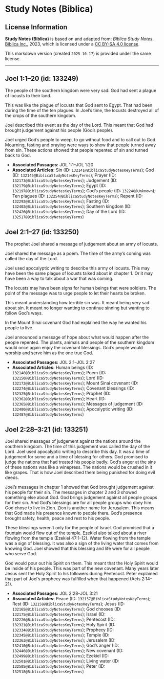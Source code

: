 # Study Notes (Biblica)

## License Information

**Study Notes (Biblica)** is based on and adapted from: _Biblica Study Notes_, [Biblica Inc.](https://www.biblica.com/), 2023, which is licensed under a [CC BY-SA 4.0 license](https://creativecommons.org/licenses/by-sa/4.0/legalcode.en).

This markdown version (created `2025-10-17`) is provided under the same license.



--------------------------------

## Joel 1:1–20 (id: 133249)

The people of the southern kingdom were very sad. God had sent a plague of locusts to their land.

This was like the plague of locusts that God sent to Egypt. That had been during the time of the ten plagues. In Joel’s time, the locusts destroyed all of the crops of the southern kingdom.

Joel described this event as the day of the Lord. This meant that God had brought judgement against his people (God’s people).

Joel urged God’s people to weep, to go without food and to call out to God. Mourning, fasting and praying were ways to show that people turned away from sin. These actions showed that people repented of sin and turned back to God.

* **Associated Passages:** JOL 1:1–JOL 1:20
* **Associated Articles:** Sin (ID: `132141@BiblicaStudyNotesKeyTerms`); God (ID: `132145@BiblicaStudyNotesKeyTerms`); Prayer (ID: `132173@BiblicaStudyNotesKeyTerms`); Judgement (ID: `132179@BiblicaStudyNotesKeyTerms`); Egypt (ID: `132197@BiblicaStudyNotesKeyTerms`); God’s people (ID: `132248@Unknown`); Ten plagues (ID: `132254@BiblicaStudyNotesKeyTerms`); Repent (ID: `132292@BiblicaStudyNotesKeyTerms`); Fasting (ID: `132402@BiblicaStudyNotesKeyTerms`); Southern kingdom (ID: `132426@BiblicaStudyNotesKeyTerms`); Day of the Lord (ID: `132517@BiblicaStudyNotesKeyTerms`)

## Joel 2:1–27 (id: 133250)

The prophet Joel shared a message of judgement about an army of locusts.

Joel shared the message as a poem. The time of the army’s coming was called the day of the Lord.

Joel used apocalyptic writing to describe this army of locusts. This may have been the same plague of locusts talked about in chapter 1\. Or it may have been a way to talk about a war that was coming.

The locusts may have been signs for human beings that were soldiers. The point of the message was to urge people to let their hearts be broken.

This meant understanding how terrible sin was. It meant being very sad about sin. It meant no longer wanting to continue sinning but wanting to follow God’s ways.

In the Mount Sinai covenant God had explained the way he wanted his people to live.

Joel announced a message of hope about what would happen after the people repented. The plants, animals and people of the southern kingdom would once again enjoy the covenant blessings. God’s people would worship and serve him as the one true God.

* **Associated Passages:** JOL 2:1–JOL 2:27
* **Associated Articles:** Human beings (ID: `132148@BiblicaStudyNotesKeyTerms`); Poem (ID: `132150@BiblicaStudyNotesKeyTerms`); Lord (ID: `132172@BiblicaStudyNotesKeyTerms`); Mount Sinai covenant (ID: `132274@BiblicaStudyNotesKeyTerms`); Covenant blessings (ID: `132325@BiblicaStudyNotesKeyTerms`); Prophet (ID: `132362@BiblicaStudyNotesKeyTerms`); Heart (ID: `132365@BiblicaStudyNotesKeyTerms`); Messages of judgement (ID: `132480@BiblicaStudyNotesKeyTerms`); Apocalyptic writing (ID: `132487@BiblicaStudyNotesKeyTerms`)

## Joel 2:28–3:21 (id: 133251)

Joel shared messages of judgement against the nations around the southern kingdom. The time of this judgement was called the day of the Lord. Joel used apocalyptic writing to describe this day. It was a time of judgement for some and a time of blessing for others. God promised to judge the nations that had treated his people badly. God’s anger at the sins of these nations was like a winepress. The nations would be crushed in it like grapes. That is how Joel described them being punished for doing evil deeds.

Joel’s messages in chapter 1 showed that God brought judgement against his people for their sin. The messages in chapter 2 and 3 showed something else about God. God brings judgement against all people groups for their sin. And God’s blessings are for all people groups who obey him. God chose to live in Zion. Zion is another name for Jerusalem. This means that God made his presence known to people there. God’s presence brought safety, health, peace and rest to his people.

These blessings weren’t only for the people of Israel. God promised that a fountain would flow out of the temple. Ezekiel also talked about a river flowing from the temple (Ezekiel 47:1–12\). Water flowing from the temple was a sign of blessing. It was also a sign of the living water that comes from knowing God. Joel showed that this blessing and life were for all people who serve God.

God would pour out his Spirit on them. This meant that the Holy Spirit would be inside of his people. This was part of the new covenant. Many years later Jesus sent the Holy Spirit to his followers during Pentecost. Peter explained that part of Joel’s prophecy was fulfilled when that happened (Acts 2:14–21\).

* **Associated Passages:** JOL 2:28–JOL 3:21
* **Associated Articles:** Peace (ID: `132157@BiblicaStudyNotesKeyTerms`); Rest (ID: `132158@BiblicaStudyNotesKeyTerms`); Jesus (ID: `132165@BiblicaStudyNotesKeyTerms`); God chooses (ID: `132175@BiblicaStudyNotesKeyTerms`); Israel (ID: `132226@BiblicaStudyNotesKeyTerms`); Pentecost (ID: `132321@BiblicaStudyNotesKeyTerms`); Holy Spirit (ID: `132334@BiblicaStudyNotesKeyTerms`); Prophecy (ID: `132345@BiblicaStudyNotesKeyTerms`); Temple (ID: `132363@BiblicaStudyNotesKeyTerms`); Jerusalem (ID: `132410@BiblicaStudyNotesKeyTerms`); God’s anger (ID: `132446@BiblicaStudyNotesKeyTerms`); New covenant (ID: `132499@BiblicaStudyNotesKeyTerms`); Ezekiel (ID: `132501@BiblicaStudyNotesKeyTerms`); Living water (ID: `132505@BiblicaStudyNotesKeyTerms`); Peter (ID: `132518@BiblicaStudyNotesKeyTerms`)


